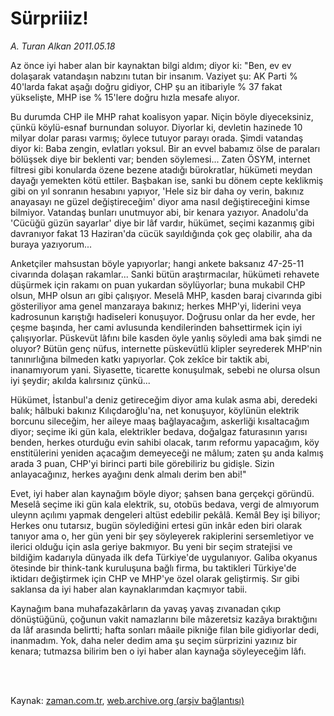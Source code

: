 # Sürpriiiz!

*A. Turan Alkan 2011.05.18*

<td class="columnist-detail">
<p>Az önce iyi haber alan bir kaynaktan bilgi aldım; diyor ki: "Ben, ev ev dolaşarak vatandaşın nabzını tutan bir insanım. Vaziyet şu: AK Parti % 40'larda fakat aşağı doğru gidiyor, CHP şu an itibariyle % 37 fakat yükselişte, MHP ise % 15'lere doğru hızla mesafe alıyor.</p>
<p>
<div id="haberMetinDiv">
<p>Bu durumda CHP ile MHP rahat koalisyon yapar. Niçin böyle diyeceksiniz, çünkü köylü-esnaf burnundan soluyor. Diyorlar ki, devletin hazinede 10 milyar dolar parası varmış; öylece tutuyor parayı orada. Şimdi vatandaş diyor ki: Baba zengin, evlatları yoksul. Bir an evvel babamız ölse de paraları bölüşsek diye bir beklenti var; benden söylemesi... Zaten ÖSYM, internet filtresi gibi konularda özene bezene atadığı bürokratlar, hükümeti meydan dayağı yemekten kötü ettiler. Başbakan ise, sanki bu dönem cepte keklikmiş gibi on yıl sonranın hesabını yapıyor, 'Hele siz bir daha oy verin, bakınız anayasayı ne güzel değiştireceğim' diyor ama nasıl değiştireceğini kimse bilmiyor. Vatandaş bunları unutmuyor abi, bir kenara yazıyor. Anadolu'da 'Cücüğü güzün sayarlar' diye bir lâf vardır, hükümet, seçimi kazanmış gibi davranıyor fakat 13 Haziran'da cücük sayıldığında çok geç olabilir, aha da buraya yazıyorum...
<p> Anketçiler mahsustan böyle yapıyorlar; hangi ankete baksanız 47-25-11 civarında dolaşan rakamlar... Sanki bütün araştırmacılar, hükümeti rehavete düşürmek için rakamı on puan yukardan söylüyorlar; buna mukabil CHP olsun, MHP olsun arı gibi çalışıyor. Meselâ MHP, kasden baraj civarında gibi gösteriliyor ama genel manzaraya bakınız; herkes MHP'yi, liderini veya kadrosunun karıştığı hadiseleri konuşuyor. Doğrusu onlar da her evde, her çeşme başında, her cami avlusunda kendilerinden bahsettirmek için iyi çalışıyorlar. Püskevüt lâfını bile kasden öyle yanlış söyledi ama bak şimdi ne oluyor? Bütün genç nüfus, internette püskevütlü klipler seyrederek MHP'nin tanınırlığına bilmeden katkı yapıyorlar. Çok zekîce bir taktik abi, inanamıyorum yani. Siyasette, ticarette konuşulmak, sebebi ne olursa olsun iyi şeydir; akılda kalırsınız çünkü...
<p> Hükümet, İstanbul'a deniz getireceğim diyor ama kulak asma abi, deredeki balık; hâlbuki bakınız Kılıçdaroğlu'na, net konuşuyor, köylünün elektrik borcunu sileceğim, her aileye maaş bağlayacağım, askerliği kısaltacağım diyor; seçime iki gün kala, elektrikler bedava, doğalgaz faturasının yarısı benden, herkes oturduğu evin sahibi olacak, tarım reformu yapacağım, köy enstitülerini yeniden açacağım demeyeceği ne mâlum; zaten şu anda kalmış arada 3 puan, CHP'yi birinci parti bile görebiliriz bu gidişle. Sizin anlayacağınız, herkes ayağını denk almalı derim ben abi!"
<p> Evet, iyi haber alan kaynağım böyle diyor; şahsen bana gerçekçi göründü. Meselâ seçime iki gün kala elektrik, su, otobüs bedava, vergi de almıyorum uleynn açılımı yapmak dengeleri altüst edebilir pekâlâ. Kemâl Bey işi biliyor; Herkes onu tutarsız, bugün söylediğini ertesi gün inkâr eden biri olarak tanıyor ama o, her gün yeni bir şey söyleyerek rakiplerini sersemletiyor ve ilerici olduğu için asla geriye bakmıyor. Bu yeni bir seçim stratejisi ve bildiğim kadarıyla dünyada ilk defa Türkiye'de uygulanıyor. Galiba okyanus ötesinde bir think-tank kuruluşuna bağlı firma, bu taktikleri Türkiye'de iktidarı değiştirmek için CHP ve MHP'ye özel olarak geliştirmiş. Sır gibi saklansa da iyi haber alan kaynaklarımdan kaçmıyor tabii.
<p> Kaynağım bana muhafazakârların da yavaş yavaş zıvanadan çıkıp dönüştüğünü, çoğunun vakit namazlarını bile mâzeretsiz kazâya bıraktığını da lâf arasında belirtti; hafta sonları mâaile pikniğe filan bile gidiyorlar dedi, inanmadım. Yok, daha neler dedim ama şu seçim sürprizini yazınız bir kenara; tutmazsa bilirim ben o iyi haber alan kaynağa söyleyeceğim lâfı.</p></p></p></p></p></div>
</p>


<p><br>
		 </br></p></td>

Kaynak: [zaman.com.tr](http://zaman.com.tr/yazar.do?yazino=1135645), [web.archive.org (arşiv bağlantısı)](http://web.archive.org/web/20110905030014/http://www.zaman.com.tr:80/yazar.do?yazino=1135645)
